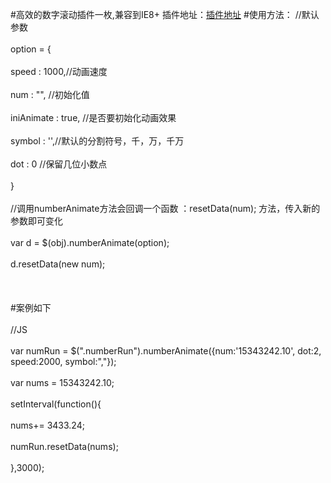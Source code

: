 #高效的数字滚动插件一枚,兼容到IE8+
插件地址：[插件地址](http://www.mtsee.com/numberAnimate/)
#使用方法：
//默认参数<br />  
option = { <br />  
  speed : 1000,//动画速度<br />  
  num : "", //初始化值<br />  
  iniAnimate : true, //是否要初始化动画效果<br />  
  symbol : '',//默认的分割符号，千，万，千万<br />  
  dot : 0 //保留几位小数点<br />  
}<br />  
//调用numberAnimate方法会回调一个函数 ：resetData(num); 方法，传入新的参数即可变化<br />  
var d = $(obj).numberAnimate(option); <br />  
d.resetData(new num);<br />  
<br />  
#案例如下<br />  
//JS<br />  
var numRun = $(".numberRun").numberAnimate({num:'15343242.10', dot:2, speed:2000, symbol:","});<br />  
var nums = 15343242.10;<br />  
setInterval(function(){<br />  
    nums+= 3433.24;<br />  
    numRun.resetData(nums);<br />  
},3000);<br />  
